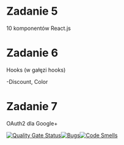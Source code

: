 # Zadanie 5

10 komponentów React.js

# Zadanie 6

Hooks (w gałęzi hooks)

-Discount, Color 

# Zadanie 7

OAuth2 dla Google+


[![Quality Gate Status](https://sonarcloud.io/api/project_badges/measure?project=PrzemyslawZagraniczny_react&metric=alert_status)](https://sonarcloud.io/dashboard?id=PrzemyslawZagraniczny_react)[![Bugs](https://sonarcloud.io/api/project_badges/measure?project=PrzemyslawZagraniczny_react&metric=bugs)](https://sonarcloud.io/dashboard?id=PrzemyslawZagraniczny_react)[![Code Smells](https://sonarcloud.io/api/project_badges/measure?project=PrzemyslawZagraniczny_react&metric=code_smells)](https://sonarcloud.io/dashboard?id=PrzemyslawZagraniczny_react)
